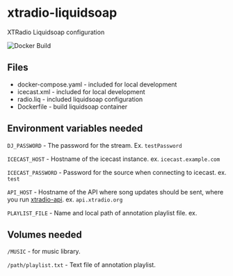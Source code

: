# xtradio-liquidsoap
XTRadio Liquidsoap configuration

![Docker Build](https://img.shields.io/docker/cloud/build/xtradio/liquidsoap)

## Files

- docker-compose.yaml - included for local development
- icecast.xml - included for local development
- radio.liq - included liquidsoap configuration
- Dockerfile - build liquidsoap container

## Environment variables needed

`DJ_PASSWORD` - The password for the stream. Ex. `testPassword`

`ICECAST_HOST` - Hostname of the icecast instance. ex. `icecast.example.com`

`ICECAST_PASSWORD` - Password for the source when connecting to icecast. ex. `test`

`API_HOST` - Hostname of the API where song updates should be sent, where you run [xtradio-api](https://github.com/xtradio/xtradio-api). ex. `api.xtradio.org`

`PLAYLIST_FILE` - Name and local path of annotation playlist file. ex. 

## Volumes needed

`/MUSIC` - for music library.

`/path/playlist.txt` - Text file of annotation playlist.
